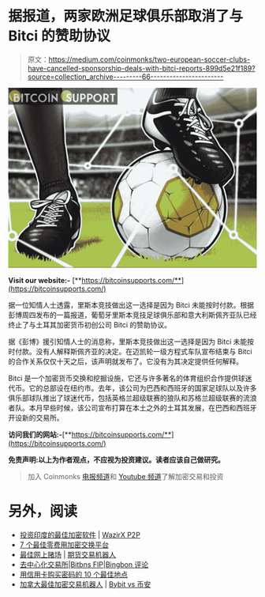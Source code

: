 # 据报道，两家欧洲足球俱乐部取消了与 Bitci 的赞助协议

> 原文：<https://medium.com/coinmonks/two-european-soccer-clubs-have-cancelled-sponsorship-deals-with-bitci-reports-899d5e21f189?source=collection_archive---------66----------------------->

![](img/f0649a30d6df9e1268e78b7725a8b263.png)

**Visit our website:-** [**https://bitcoinsupports.com/**](https://bitcoinsupports.com/)

据一位知情人士透露，里斯本竞技做出这一选择是因为 Bitci 未能按时付款。根据彭博周四发布的一篇报道，葡萄牙里斯本竞技足球俱乐部和意大利斯佩齐亚队已经终止了与土耳其加密货币初创公司 Bitci 的赞助协议。

据《彭博》援引知情人士的消息称，里斯本竞技做出这一选择是因为 Bitci 未能按时付款。没有人解释斯佩齐亚的决定。在迈凯轮一级方程式车队宣布结束与 Bitci 的合作关系仅仅十天之后，该声明就发布了。它没有为其决定提供任何解释。

Bitci 是一个加密货币交换和挖掘设施，它还与许多著名的体育组织合作提供球迷代币。它的总部设在纽约市。去年，该公司为巴西和西班牙的国家足球队以及许多俱乐部球队推出了球迷代币，包括英格兰超级联赛的狼队和苏格兰超级联赛的流浪者队。本月早些时候，该公司宣布打算在本土之外的土耳其发展，在巴西和西班牙开设新的交易所。

**访问我们的网站:-**[**https://bitcoinsupports.com/**](https://bitcoinsupports.com/)

**免责声明:以上为作者观点，不应视为投资建议。读者应该自己做研究。**

> 加入 Coinmonks [电报频道](https://t.me/coincodecap)和 [Youtube 频道](https://www.youtube.com/c/coinmonks/videos)了解加密交易和投资

# 另外，阅读

*   [投资印度的最佳加密软件](https://coincodecap.com/best-crypto-to-invest-in-india-in-2021) | [WazirX P2P](https://coincodecap.com/wazirx-p2p)
*   [7 个最佳零费用加密交换平台](https://coincodecap.com/zero-fee-crypto-exchanges)
*   [最佳网上赌场](https://coincodecap.com/best-online-casinos) | [期货交易机器人](/coinmonks/futures-trading-bots-5a282ccee3f5)
*   [去中心化交易所](https://coincodecap.com/what-are-decentralized-exchanges)|[Bitbns FIP](https://coincodecap.com/bitbns-fip)|[Bingbon 评论](https://coincodecap.com/bingbon-review)
*   [用信用卡购买密码的 10 个最佳地点](https://coincodecap.com/buy-crypto-with-credit-card)
*   [加拿大最佳加密交易机器人](https://coincodecap.com/5-best-crypto-trading-bots-in-canada) | [Bybit vs 币安](https://coincodecap.com/bybit-binance-moonxbt)